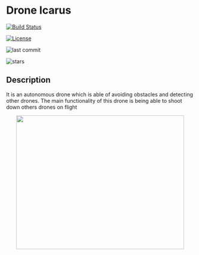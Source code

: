 # Drone Icarus

[![Build Status](https://travis-ci.com/RoboTech-URJC/Icarus-Project.svg?branch=master)](https://travis-ci.com/RoboTech-URJC/Icarus-Project)

[![License](https://img.shields.io/badge/License-Apache%202.0-blue.svg)](https://opensource.org/licenses/Apache-2.0)

![last commit](https://img.shields.io/github/last-commit/RoboTech-URJC/Icarus-Project)

![stars](https://img.shields.io/github/stars/RoboTech-URJC/Icarus-Project?style=social)

## Description

It is an autonomous drone which is able of avoiding obstacles and detecting other drones. The main functionality of this drone is being able to shoot down others drones on flight


<p align="center">
  <img width="450" height="360" src="https://github.com/RoboTech-URJC/Icarus-Project/blob/master/docs/drone1.jpeg">
</p>
